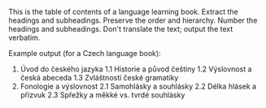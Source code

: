 This is the table of contents of a language learning book. Extract the headings and subheadings. Preserve the order and hierarchy. Number the headings and subheadings. Don't translate the text; output the text verbatim.

Example output (for a Czech language book):
1. Úvod do českého jazyka
    1.1 Historie a původ češtiny
    1.2 Výslovnost a česká abeceda
    1.3 Zvláštnosti české gramatiky
2. Fonologie a výslovnost
    2.1 Samohlásky a souhlásky
    2.2 Délka hlásek a přízvuk
    2.3 Spřežky a měkké vs. tvrdé souhlásky
